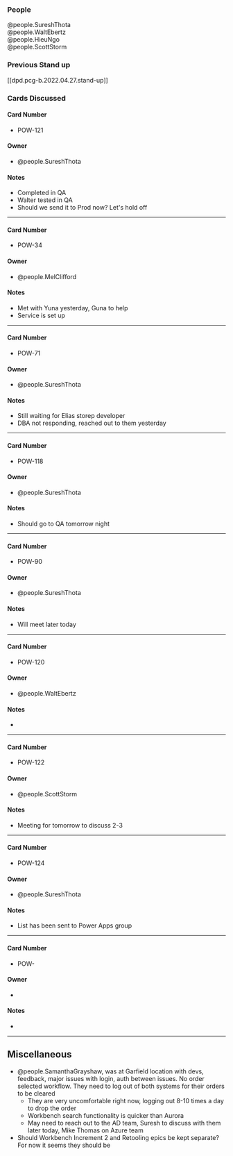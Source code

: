 ### People
@people.SureshThota  
@people.WaltEbertz  
@people.HieuNgo  
@people.ScottStorm  

### Previous Stand up
[[dpd.pcg-b.2022.04.27.stand-up]]

### Cards Discussed
#### Card Number
- POW-121
#### Owner
- @people.SureshThota
#### Notes
- Completed in QA
- Walter tested in QA
- Should we send it to Prod now? Let's hold off
---
#### Card Number
- POW-34
#### Owner
- @people.MelClifford
#### Notes
- Met with Yuna yesterday, Guna to help
- Service is set up
---
#### Card Number
- POW-71
#### Owner
- @people.SureshThota
#### Notes
- Still waiting for Elias storep developer
- DBA not responding, reached out to them yesterday
---
#### Card Number
- POW-118
#### Owner
-  @people.SureshThota
#### Notes
- Should go to QA tomorrow night 
---
#### Card Number
- POW-90
#### Owner
- @people.SureshThota
#### Notes
- Will meet later today
---
#### Card Number
- POW-120
#### Owner
- @people.WaltEbertz
#### Notes
- 
---
#### Card Number
- POW-122
#### Owner
- @people.ScottStorm
#### Notes
- Meeting for tomorrow to discuss 2-3
---
#### Card Number
- POW-124
#### Owner
- @people.SureshThota
#### Notes
- List has been sent to Power Apps group
---
#### Card Number
- POW-
#### Owner
- 
#### Notes
-
---
## Miscellaneous
- @people.SamanthaGrayshaw, was at Garfield location with devs, feedback, major issues with login, auth between issues. No order selected workflow. They need to log out of both systems for their orders to be cleared
  - They are very uncomfortable right now, logging out 8-10 times a day to drop the order
  - Workbench search functionality is quicker than Aurora
  - May need to reach out to the AD team, Suresh to discuss with them later today, Mike Thomas on Azure team
- Should Workbench Increment 2 and Retooling epics be kept separate? For now it seems they should be

